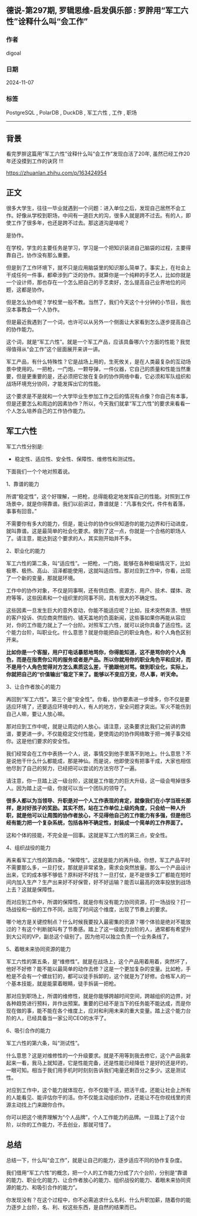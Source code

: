 ## 德说-第297期, 罗辑思维-启发俱乐部 : 罗胖用“军工六性”诠释什么叫“会工作”     
                                                                  
### 作者                                                       
digoal                                                         
                                                                         
### 日期                                                                       
2024-11-07                                     
                                
### 标签                                                     
PostgreSQL , PolarDB , DuckDB , 军工六性 , 工作 , 职场     
                                                                                             
----                                                                      
                                                                                    
## 背景     
看完罗胖这篇用“军工六性”诠释什么叫“会工作”发现白活了20年, 虽然已经工作20年还没摸到工作的诀窍 !!!      
  
https://zhuanlan.zhihu.com/p/163424954  
  
## 正文  
很多大学生，往往一毕业就遇到一个问题：进入单位之后，发现自己居然不会工作。好像从学校到职场，中间有一道巨大的沟，很多人就是跨不过去。有的人，即使工作了很多年，也还是跨不过去。那这道沟是啥呢？  
  
是协作。  
  
在学校，学生的主要任务是学习，学习是一个把知识装进自己脑袋的过程，主要得靠自己，协作没有那么重要。  
  
但是到了工作环境下，就不只是应用脑袋里的知识那么简单了。事实上，在社会上干成任何一件事，都牵涉到广泛的协作。就算你是一个纯粹的手艺人，比如你就是一个设计师，那也存在一个怎么把自己的手艺卖好，怎么提高自己业界地位的问题，这都是协作。  
  
但是怎么协作呢？学校里一般不教。当然了，我们今天这个十分钟的小节目，我也没本事教会一个人协作。  
  
但是最近我遇到了一个词，也许可以从另外一个侧面让大家看到怎么逐步提高自己的协作能力。  
  
这个词，就是“军工六性”。就是一个军工产品，应该具备哪六个方面的性能？我觉得值得从“会工作”这个层面展开来讲一讲。  
  
军工产品，有什么特殊性？它是战场上用的，生死攸关，是在人类最复杂的互动场景中使用的。一把枪，一门炮，一颗导弹，一件仪器，它自己的质量和性能当然重要，但是更重要的是，还必须把它放在复杂的协作网络中看，它必须和军队组织和战场环境充分协同，才能发挥出它的性能。  
  
这个要求是不是就和一个大学毕业生参加工作之后的情况有点像？你自己有本事，但是还要怎么和周边的因素协作？所以，今天我们就拿“军工六性”的要求来看看一个人怎么培养自己的工作协作能力。  
  
## 军工六性  
  
军工六性分别是:     
- 稳定性、适应性、安全性、保障性、维修性和测试性。  
  
下面我们一个个地对照着说。  
  
1、靠谱的能力  
  
所谓“稳定性”，这个好理解，一把枪，总得能稳定地发挥自己的性能。对照到工作场景中，就是你得靠谱。我们以前讲过，靠谱就是：“凡事有交代，件件有着落，事事有回音。”  
  
不需要你有多大的能力，但是，能让你的协作伙伴知道你的能力边界和行动进度，就叫靠谱。这是最简单的社会化要求。做到了这一点，你就是一个合格的职场人了。请注意，能达到这个要求的人，其实刚开始并不多。  
  
2、职业化的能力  
  
军工六性的第二条，叫“适应性”。一把枪，一门炮，能够在各种极端情况下，比如极寒、极热、高山、沼泽都能使用，这就叫适应性。那对应到工作中，你看，出现了一个新的变量，那就是环境。  
  
工作中的协作对象，不仅是同事啊，还有供应商、资源方、用户、技术、媒体、政府等等，这些因素和一个组织里的同事不同，具有很大的不确定性。  
  
这些因素一旦发生巨大的意外变动，你能不能适应呢？比如，技术突然奔溃、愤怒的客户投诉、供应商突然毁约、铺天盖地的负面新闻，这些事如果你再能从容应对，你的工作能力就上了一个台阶。对照军工六性，就可以说你具备了适应性。这个能力台阶，叫职业化。什么意思？就是你能把自己的职业角色，和个人角色区别开来。  
  
<b>比如你是一个客服，用户打电话暴怒地骂你，你得能知道，这不是骂你的个人角色，而是在指责你公司的服务或者是产品。所以你就用你的职业角色平和应对，而不是用个人角色觉得对方怎么素质这么差，干脆跟他对骂。做到职业化，实际上，你就把自己的“价值输出”稳定下来了。能够以不变应万变，尽人事，听天命。</b>    
  
3、让合作者放心的能力  
  
再回到“军工六性”。第三个是“安全性”。你看，协作要素进一步增多，你不仅是要适应环境了，还要适应环境中的人，有人的地方，安全问题才突出。军火不能伤到自己人嘛，要让人放心嘛。  
  
那对应到工作中呢，就是让周边的人放心。请注意，这条要求比我们之前讲的靠谱，要更进一步。不仅能稳定交付性能，更使周边的协作网络敢于把一摊子事交给你。这是他们要求的安全性。  
  
我们经常会在工作中表扬一个人，说，事情交到他手里落不到地上。什么意思？不是说他干什么什么都能成，那是神仙。而是说，他即使没有把事干成，大家也相信他尽到了自己的努力，已经把可以尝试的方法穷尽了一遍。  
  
请注意，你一旦踏上这一级台阶，这就是工作能力的巨大升级，这一级会甩掉很多人。因为踏上这一级，你就可以当一个团队的领导了。  
  
<b>很多人都以为当领导、升职是对一个人工作表现的肯定，就像我们在小学当班长那样，是对好孩子的奖励。其实不然，站在工作单位上级的角度，只会给一种人升职，就是他可以让周围的协作者放心，不见得他自己的工作能力有多强，但是他已经有能力把一个复杂系统，包括各种不确定性，封装成一个简单的工作界面了。</b>  
  
这和个体的技能，不完全是一回事。这就是军工六性的第三点，安全性。  
  
4、组织战役的能力  
  
再来看军工六性的第四条，“保障性”。这就是能力的再升级。你想，军工产品平时不需要那么多，一旦打仗，那就是非常紧急，需求会突然放量。那么一个产品设计出来，它的成本够不够低？原料好不好找？一旦打仗，是不是很多工厂都能在短时间内加入生产？生产出来好不好保管，好不好运输？能否以最高的效率投放到战场上去？这就是保障性。  
  
而对应到工作中，所谓的保障性，就是你有没有能力协同资源，打一场战役？打一场战役和一般的工作不同，出现了时间这个维度，出现了节奏上的要求。  
  
哪个地方是关键控制点？什么时候我要投入最密集的资源？哪个体验是绝对不能放过的？有这个判断就叫有了节奏感。踏上了这一级能力台阶的人，通常都有希望升到大公司的VP，副总这个级别了。因为他可以独立负责一个业务条线了。  
  
5、着眼未来协同资源的能力    
  
军工六性的第五条，是“维修性”。就是在战场上，这个产品用着用着，突然坏了，他好不好修？能不能以最简单的动作去修？这是一个更加复杂的变量。比如枪，手枪是不会有一个螺丝钉的，都可以徒手拆卸的，这个就是为了好修。合格军人的一个基本技能，就是能蒙着眼睛，徒手拆装一把枪。  
  
那对应到职场上，所谓的维修性，就是你能够跨越时间空间，跨越组织的边界，对各种趋势进行预料，并作出预案。重要的已经不是当下的任务能不能达成，而是你现在做的事，能不能在各个维度上，应对和利用未来的重大变量。踏上这个能力台阶的人，已经具备当一家公司CEO的水平了。  
  
6、吸引合作的能力  
  
军工六性的第六条，叫“测试性”。  
  
什么意思？这是对维修性的一个升级要求。就是不用等到我去修它，这个产品我拿起来一看，我马上就知道，它是性能完备，还是性能已经降低？是好的还是坏的，一眼可知。相当于我们用手机时时刻刻告诉我们电量还剩百分之多少。这是测试性。  
  
对应到工作中，这个能力就体现在，你不仅能干活，把活干成，还能让社会上所有的人能看见、能评估你干的活。你不仅能主动组织协作，还能让不在你视线里的资源主动找上门来跟你合作。  
  
你可以把这个境界理解为“个人品牌”，个人工作能力的品牌。一旦踏上了这个台阶，以你的工作能力，不去创业，那就可惜了。  
  
## 总结  
总结一下，什么叫“会工作”，就是让自己的能力，逐步适应不同的协作复杂度。  
  
我们借用“军工六性”的概念，把一个人的工作能力分成了六个台阶，分别是“靠谱的能力、职业化的能力、让合作者放心的能力、组织战役的能力、着眼未来协同资源的能力、和吸引合作的能力”。  
  
你发现没有？在这个过程中，你不必需追求什么名利、什么升职加薪，随着你的能力逐步上台阶，名、利、权这些东西，是自然的结果而已。  
  
